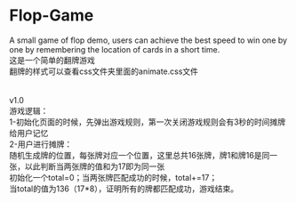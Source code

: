 # Flop-Game<br>
A small game of flop demo, users can achieve the best speed to win one by one by remembering the location of cards in a short time.<br>
这是一个简单的翻牌游戏<br>
翻牌的样式可以查看css文件夹里面的animate.css文件<br>
<br>
<br>
v1.0<br>
游戏逻辑：<br>
1-初始化页面的时候，先弹出游戏规则，第一次关闭游戏规则会有3秒的时间摊牌给用户记忆<br>
2-用户进行摊牌：<br>
        随机生成牌的位置，每张牌对应一个位置，这里总共16张牌，牌1和牌16是同一张，以此判断当两张牌的值和为17即为同一张<br>
        初始化一个total=0；当两张牌匹配成功的时候，total+=17；<br>
        当total的值为136（17*8），证明所有的牌都匹配成功，游戏结束。<br>
